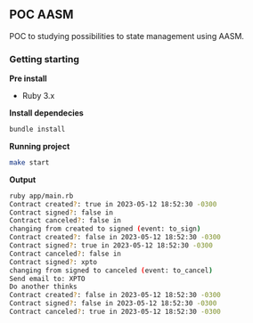 ## POC AASM

POC to studying possibilities to state management using AASM.

### Getting starting

**Pre install**

- Ruby 3.x

**Install dependecies**

```bash
bundle install
```

**Running project**

```bash
make start
```

**Output**

```bash
ruby app/main.rb
Contract created?: true in 2023-05-12 18:52:30 -0300
Contract signed?: false in 
Contract canceled?: false in 
changing from created to signed (event: to_sign)
Contract created?: false in 2023-05-12 18:52:30 -0300
Contract signed?: true in 2023-05-12 18:52:30 -0300
Contract canceled?: false in 
Contract signed?: xpto
changing from signed to canceled (event: to_cancel)
Send email to: XPTO
Do another thinks
Contract created?: false in 2023-05-12 18:52:30 -0300
Contract signed?: false in 2023-05-12 18:52:30 -0300
Contract canceled?: true in 2023-05-12 18:52:30 -0300
```